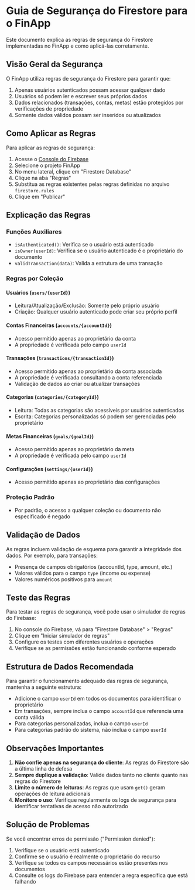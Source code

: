 # Guia de Segurança do Firestore para o FinApp

Este documento explica as regras de segurança do Firestore implementadas no FinApp e como aplicá-las corretamente.

## Visão Geral da Segurança

O FinApp utiliza regras de segurança do Firestore para garantir que:

1. Apenas usuários autenticados possam acessar qualquer dado
2. Usuários só podem ler e escrever seus próprios dados
3. Dados relacionados (transações, contas, metas) estão protegidos por verificações de propriedade
4. Somente dados válidos possam ser inseridos ou atualizados

## Como Aplicar as Regras

Para aplicar as regras de segurança:

1. Acesse o [Console do Firebase](https://console.firebase.google.com/)
2. Selecione o projeto FinApp
3. No menu lateral, clique em "Firestore Database"
4. Clique na aba "Regras"
5. Substitua as regras existentes pelas regras definidas no arquivo `firestore.rules`
6. Clique em "Publicar"

## Explicação das Regras

### Funções Auxiliares

- `isAuthenticated()`: Verifica se o usuário está autenticado
- `isOwner(userId)`: Verifica se o usuário autenticado é o proprietário do documento
- `validTransaction(data)`: Valida a estrutura de uma transação

### Regras por Coleção

#### Usuários (`users/{userId}`)

- Leitura/Atualização/Exclusão: Somente pelo próprio usuário
- Criação: Qualquer usuário autenticado pode criar seu próprio perfil

#### Contas Financeiras (`accounts/{accountId}`)

- Acesso permitido apenas ao proprietário da conta
- A propriedade é verificada pelo campo `userId`

#### Transações (`transactions/{transactionId}`)

- Acesso permitido apenas ao proprietário da conta associada
- A propriedade é verificada consultando a conta referenciada
- Validação de dados ao criar ou atualizar transações

#### Categorias (`categories/{categoryId}`)

- Leitura: Todas as categorias são acessíveis por usuários autenticados
- Escrita: Categorias personalizadas só podem ser gerenciadas pelo proprietário

#### Metas Financeiras (`goals/{goalId}`)

- Acesso permitido apenas ao proprietário da meta
- A propriedade é verificada pelo campo `userId`

#### Configurações (`settings/{userId}`)

- Acesso permitido apenas ao proprietário das configurações

### Proteção Padrão

- Por padrão, o acesso a qualquer coleção ou documento não especificado é negado

## Validação de Dados

As regras incluem validação de esquema para garantir a integridade dos dados. Por exemplo, para transações:

- Presença de campos obrigatórios (accountId, type, amount, etc.)
- Valores válidos para o campo `type` (income ou expense)
- Valores numéricos positivos para `amount`

## Teste das Regras

Para testar as regras de segurança, você pode usar o simulador de regras do Firebase:

1. No console do Firebase, vá para "Firestore Database" > "Regras"
2. Clique em "Iniciar simulador de regras"
3. Configure os testes com diferentes usuários e operações
4. Verifique se as permissões estão funcionando conforme esperado

## Estrutura de Dados Recomendada

Para garantir o funcionamento adequado das regras de segurança, mantenha a seguinte estrutura:

- Adicione o campo `userId` em todos os documentos para identificar o proprietário
- Em transações, sempre inclua o campo `accountId` que referencia uma conta válida
- Para categorias personalizadas, inclua o campo `userId`
- Para categorias padrão do sistema, não inclua o campo `userId`

## Observações Importantes

1. **Não confie apenas na segurança do cliente**: As regras do Firestore são a última linha de defesa
2. **Sempre duplique a validação**: Valide dados tanto no cliente quanto nas regras do Firestore
3. **Limite o número de leituras**: As regras que usam `get()` geram operações de leitura adicionais
4. **Monitore o uso**: Verifique regularmente os logs de segurança para identificar tentativas de acesso não autorizado

## Solução de Problemas

Se você encontrar erros de permissão ("Permission denied"):

1. Verifique se o usuário está autenticado
2. Confirme se o usuário é realmente o proprietário do recurso
3. Verifique se todos os campos necessários estão presentes nos documentos
4. Consulte os logs do Firebase para entender a regra específica que está falhando 
